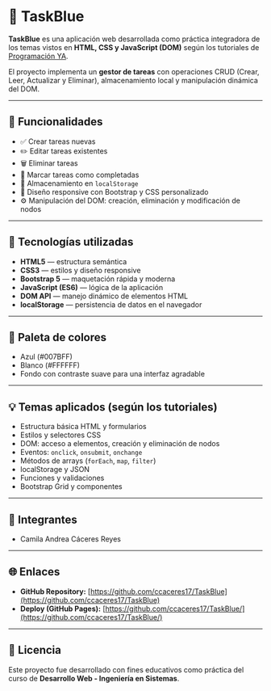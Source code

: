 # 📝 TaskBlue

**TaskBlue** es una aplicación web desarrollada como práctica integradora de los temas vistos en **HTML, CSS y JavaScript (DOM)** según los tutoriales de [Programación YA](https://www.tutorialesprogramacionya.com/).

El proyecto implementa un **gestor de tareas** con operaciones CRUD (Crear, Leer, Actualizar y Eliminar), almacenamiento local y manipulación dinámica del DOM.

---

## 🚀 Funcionalidades

- ✅ Crear tareas nuevas
- ✏️ Editar tareas existentes
- 🗑️ Eliminar tareas
- 👀 Marcar tareas como completadas
- 💾 Almacenamiento en `localStorage`
- 🎨 Diseño responsive con Bootstrap y CSS personalizado
- ⚙️ Manipulación del DOM: creación, eliminación y modificación de nodos

---

## 🧱 Tecnologías utilizadas

- **HTML5** — estructura semántica
- **CSS3** — estilos y diseño responsive
- **Bootstrap 5** — maquetación rápida y moderna
- **JavaScript (ES6)** — lógica de la aplicación
- **DOM API** — manejo dinámico de elementos HTML
- **localStorage** — persistencia de datos en el navegador

---

## 🎨 Paleta de colores

- Azul (#007BFF)
- Blanco (#FFFFFF)
- Fondo con contraste suave para una interfaz agradable

---

## 💡 Temas aplicados (según los tutoriales)

- Estructura básica HTML y formularios  
- Estilos y selectores CSS  
- DOM: acceso a elementos, creación y eliminación de nodos  
- Eventos: `onclick`, `onsubmit`, `onchange`  
- Métodos de arrays (`forEach`, `map`, `filter`)  
- localStorage y JSON  
- Funciones y validaciones  
- Bootstrap Grid y componentes

---

## 👥 Integrantes

- Camila Andrea Cáceres Reyes  
---

## 🌐 Enlaces

- **GitHub Repository:** [https://github.com/ccaceres17/TaskBlue](https://github.com/ccaceres17/TaskBlue)  
- **Deploy (GitHub Pages):** [https://github.com/ccaceres17/TaskBlue/](https://github.com/ccaceres17/TaskBlue/)

---

## 📄 Licencia
Este proyecto fue desarrollado con fines educativos como práctica del curso de **Desarrollo Web - Ingeniería en Sistemas**.
